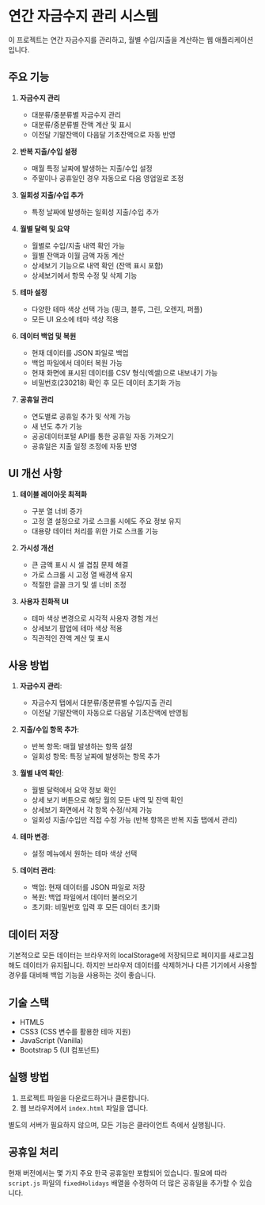 # 연간 자금수지 관리 시스템

이 프로젝트는 연간 자금수지를 관리하고, 월별 수입/지출을 계산하는 웹 애플리케이션입니다.

## 주요 기능

1. **자금수지 관리**
   - 대분류/중분류별 자금수지 관리
   - 대분류/중분류별 잔액 계산 및 표시
   - 이전달 기말잔액이 다음달 기초잔액으로 자동 반영

2. **반복 지출/수입 설정**
   - 매월 특정 날짜에 발생하는 지출/수입 설정
   - 주말이나 공휴일인 경우 자동으로 다음 영업일로 조정

3. **일회성 지출/수입 추가**
   - 특정 날짜에 발생하는 일회성 지출/수입 추가

4. **월별 달력 및 요약**
   - 월별로 수입/지출 내역 확인 가능
   - 월별 잔액과 이월 금액 자동 계산
   - 상세보기 기능으로 내역 확인 (잔액 표시 포함)
   - 상세보기에서 항목 수정 및 삭제 기능

5. **테마 설정**
   - 다양한 테마 색상 선택 가능 (핑크, 블루, 그린, 오렌지, 퍼플)
   - 모든 UI 요소에 테마 색상 적용

6. **데이터 백업 및 복원**
   - 현재 데이터를 JSON 파일로 백업
   - 백업 파일에서 데이터 복원 가능
   - 현재 화면에 표시된 데이터를 CSV 형식(엑셀)으로 내보내기 가능
   - 비밀번호(230218) 확인 후 모든 데이터 초기화 가능

7. **공휴일 관리**
   - 연도별로 공휴일 추가 및 삭제 가능
   - 새 년도 추가 기능
   - 공공데이터포털 API를 통한 공휴일 자동 가져오기
   - 공휴일은 지출 일정 조정에 자동 반영

## UI 개선 사항

1. **테이블 레이아웃 최적화**
   - 구분 열 너비 증가
   - 고정 열 설정으로 가로 스크롤 시에도 주요 정보 유지
   - 대용량 데이터 처리를 위한 가로 스크롤 기능

2. **가시성 개선**
   - 큰 금액 표시 시 셀 겹침 문제 해결
   - 가로 스크롤 시 고정 열 배경색 유지
   - 적절한 글꼴 크기 및 셀 너비 조정

3. **사용자 친화적 UI**
   - 테마 색상 변경으로 시각적 사용자 경험 개선
   - 상세보기 팝업에 테마 색상 적용
   - 직관적인 잔액 계산 및 표시

## 사용 방법

1. **자금수지 관리**:
   - 자금수지 탭에서 대분류/중분류별 수입/지출 관리
   - 이전달 기말잔액이 자동으로 다음달 기초잔액에 반영됨

2. **지출/수입 항목 추가**:
   - 반복 항목: 매월 발생하는 항목 설정
   - 일회성 항목: 특정 날짜에 발생하는 항목 추가

3. **월별 내역 확인**:
   - 월별 달력에서 요약 정보 확인
   - 상세 보기 버튼으로 해당 월의 모든 내역 및 잔액 확인
   - 상세보기 화면에서 각 항목 수정/삭제 가능
   - 일회성 지출/수입만 직접 수정 가능 (반복 항목은 반복 지출 탭에서 관리)

4. **테마 변경**:
   - 설정 메뉴에서 원하는 테마 색상 선택

5. **데이터 관리**:
   - 백업: 현재 데이터를 JSON 파일로 저장
   - 복원: 백업 파일에서 데이터 불러오기
   - 초기화: 비밀번호 입력 후 모든 데이터 초기화

## 데이터 저장

기본적으로 모든 데이터는 브라우저의 localStorage에 저장되므로 페이지를 새로고침해도 데이터가 유지됩니다. 하지만 브라우저 데이터를 삭제하거나 다른 기기에서 사용할 경우를 대비해 백업 기능을 사용하는 것이 좋습니다.

## 기술 스택

- HTML5
- CSS3 (CSS 변수를 활용한 테마 지원)
- JavaScript (Vanilla)
- Bootstrap 5 (UI 컴포넌트)

## 실행 방법

1. 프로젝트 파일을 다운로드하거나 클론합니다.
2. 웹 브라우저에서 `index.html` 파일을 엽니다.

별도의 서버가 필요하지 않으며, 모든 기능은 클라이언트 측에서 실행됩니다.

## 공휴일 처리

현재 버전에서는 몇 가지 주요 한국 공휴일만 포함되어 있습니다. 필요에 따라 `script.js` 파일의 `fixedHolidays` 배열을 수정하여 더 많은 공휴일을 추가할 수 있습니다. 